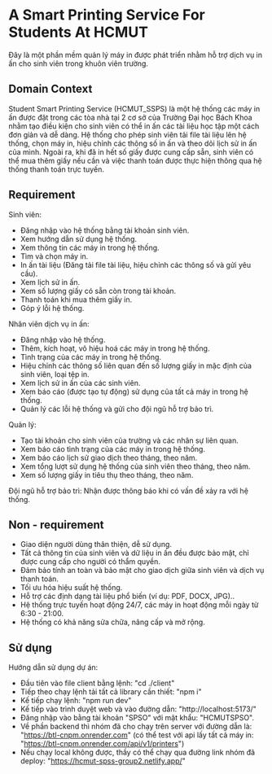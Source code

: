 # A Smart Printing Service For Students At HCMUT

Đây là một phần mềm quản lý máy in được phát triển nhằm hỗ trợ dịch vụ in ấn cho sinh viên trong khuôn viên trường.

## Domain Context

Student Smart Printing Service (HCMUT_SSPS) là một hệ thống các máy in ấn được đặt trong các tòa nhà tại 2 cơ sở của Trường Đại học Bách Khoa nhằm tạo điều kiện cho sinh viên có thể in ấn các tài liệu học tập một cách đơn giản và dễ dàng. Hệ thống cho phép sinh viên tải file tài liệu lên hệ thống, chọn máy in, hiệu chỉnh các thông số in ấn và theo dõi lịch sử in ấn của mình. Ngoài ra, khi đã in hết số giấy được cung cấp sẵn, sinh viên có thể mua thêm giấy nếu cần và việc thanh toán được thực hiện thông qua hệ thống thanh toán trực tuyến.

## Requirement

Sinh viên:

- Đăng nhập vào hệ thống bằng tài khoản sinh viên.
- Xem hướng dẫn sử dụng hệ thống.
- Xem thông tin các máy in trong hệ thống.
- Tìm và chọn máy in.
- In ấn tài liệu (Đăng tải file tài liệu, hiệu chỉnh các thông số và gửi yêu cầu).
- Xem lịch sử in ấn.
- Xem số lượng giấy có sẵn còn trong tài khoản.
- Thanh toán khi mua thêm giấy in.
- Góp ý lỗi hệ thống.

Nhân viên dịch vụ in ấn:

- Đăng nhập vào hệ thống.
- Thêm, kích hoạt, vô hiệu hoá các máy in trong hệ thống.
- Tình trạng của các máy in trong hệ thống.
- Hiệu chỉnh các thông số liên quan đến số lượng giấy in mặc định của sinh viên, loại tệp in.
- Xem lịch sử in ấn của các sinh viên.
- Xem báo cáo (được tạo tự động) sử dụng của tất cả máy in trong hệ thống.
- Quản lý các lỗi hệ thống và gửi cho đội ngũ hỗ trợ bảo trì.

Quản lý:

- Tạo tài khoản cho sinh viên của trường và các nhân sự liên quan.
- Xem báo cáo tình trạng của các máy in trong hệ thống.
- Xem báo cáo lịch sử giao dịch theo tháng, theo năm.
- Xem tổng lượt sử dụng hệ thống của sinh viên theo tháng, theo năm.
- Xem số lượng giấy in tiêu thụ theo tháng, theo năm.

Đội ngũ hỗ trợ bảo trì: Nhận được thông báo khi có vấn đề xảy ra với hệ thống.

## Non - requirement

- Giao diện người dùng thân thiện, dễ sử dụng.
- Tất cả thông tin của sinh viên và dữ liệu in ấn đều được bảo mật, chỉ được cung cấp cho người có thẩm quyền.
- Đảm bảo tính an toàn và bảo mật cho giao dịch giữa sinh viên và dịch vụ thanh toán.
- Tối ưu hóa hiệu suất hệ thống.
- Hỗ trợ các định dạng tài liệu phổ biến (ví dụ: PDF, DOCX, JPG)..
- Hệ thống trực tuyến hoạt động 24/7, các máy in hoạt động mỗi ngày từ 6:30 - 21:00.
- Hệ thống có khả năng sửa chữa, nâng cấp và mở rộng.

## Sử dụng

Hướng dẫn sử dụng dự án:

- Đầu tiên vào file client bằng lệnh: "cd ./client"
- Tiếp theo chạy lệnh tải tất cả library cần thiết: "npm i"
- Kế tiếp chạy lệnh: "npm run dev"
- Kế tiếp vào trình duyệt web và vào đường dẫn: "http://localhost:5173/"
- Đăng nhập vào bằng tài khoản "SPSO" với mật khẩu: "HCMUTSPSO".
- Về phần backend thì nhóm đã cho chạy trên server với đường dẫn là: "https://btl-cnpm.onrender.com" (có thể test với api lấy tất cả máy in: "https://btl-cnpm.onrender.com/api/v1/printers")
- Nếu chạy local không được, thầy có thể chạy qua đường link nhóm đã deploy: "https://hcmut-spss-group2.netlify.app/"
